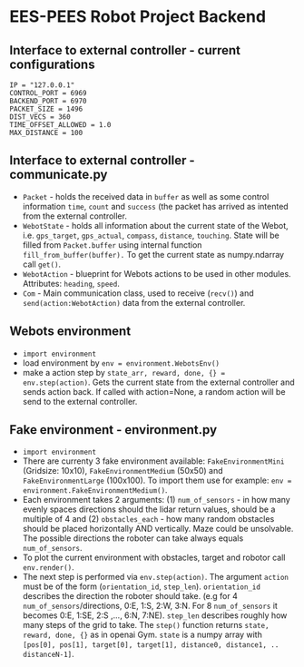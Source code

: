 # EES-PEES Robot Project Backend

## Interface to external controller - current configurations
    IP = "127.0.0.1"
    CONTROL_PORT = 6969
    BACKEND_PORT = 6970
    PACKET_SIZE = 1496
    DIST_VECS = 360
    TIME_OFFSET_ALLOWED = 1.0
    MAX_DISTANCE = 100

## Interface to external controller - communicate.py
* `Packet` - holds the received data in `buffer` as well as some control information `time`, `count` and `success` (the packet has arrived as intented from the external controller.
* `WebotState` - holds all information about the current state of the Webot, i.e. `gps_target`, `gps_actual`, `compass`, `distance`, `touching`. State will be filled from `Packet.buffer` using internal function `fill_from_buffer(buffer).` To get the current state as numpy.ndarray call `get()`.
* `WebotAction` - blueprint for Webots actions to be used in other modules. Attributes: `heading`, `speed`.
* `Com` - Main communication class, used to receive (`recv()`) and `send(action:WebotAction)` data from the external controller.

## Webots environment
* `import environment`
* load environment by `env = environment.WebotsEnv()`
* make a action step by `state_arr, reward, done, {} = env.step(action)`. Gets the current state from the external controller and sends action back. If called with action=None, a random action will be send to the external controller.

## Fake environment - environment.py
* `import environment`
* There are currenty 3 fake environment available: `FakeEnvironmentMini` (Gridsize: 10x10), `FakeEnvironmentMedium` (50x50) and `FakeEnvironmentLarge` (100x100). To import them use for example: `env = environment.FakeEnvironmentMedium()`.
* Each environment takes 2 arguments: (1) `num_of_sensors` - in how many evenly spaces directions should the lidar return values, should be a multiple of 4 and (2) `obstacles_each` - how many random obstacles should be placed horizontally AND vertically. Maze could be unsolvable. The possible directions the roboter can take always equals `num_of_sensors`.
* To plot the current environment with obstacles, target and robotor call `env.render()`.
* The next step is performed via `env.step(action)`. The argument `action` must be of the form (`orientation_id`, `step_len`). `orientation_id` describes the direction the roboter should take. (e.g for 4 `num_of_sensors`/directions, 0:E, 1:S, 2:W, 3:N. For 8 `num_of_sensors` it becomes 0:E, 1:SE, 2:S ,..., 6:N, 7:NE). `step_len` describes roughly how many steps of the grid to take. The `step()` function returns `state, reward, done, {}` as in openai Gym. `state` is a numpy array with `[pos[0], pos[1], target[0], target[1], distance0, distance1, .. distanceN-1]`.

